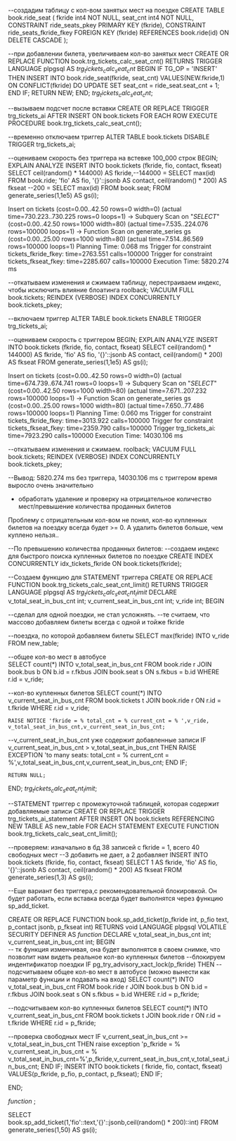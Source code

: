 --создадим таблицу c кол-вом занятых мест на поездке
CREATE TABLE book.ride_seat
(
	fkride int4 NOT NULL,
	seat_cnt int4 NOT NULL,
	CONSTRAINT ride_seats_pkey PRIMARY KEY (fkride),
	CONSTRAINT ride_seats_fkride_fkey FOREIGN KEY (fkride) REFERENCES book.ride(id) ON DELETE CASCADE 
);

--при добавлении билета, увеличиваем кол-во занятых мест
CREATE OR REPLACE FUNCTION book.trg_tickets_calc_seat_cnt() RETURNS TRIGGER
    LANGUAGE plpgsql
    AS 
$trg_tickets_calc_seat_cnt$
BEGIN
	IF TG_OP = 'INSERT' THEN
		INSERT INTO book.ride_seat(fkride, seat_cnt) 
		VALUES(NEW.fkride,1)
		ON CONFLICT(fkride)
		DO UPDATE 
		SET 
			seat_cnt = ride_seat.seat_cnt + 1;
	END IF;
	RETURN NEW;
END;
$trg_tickets_calc_seat_cnt$;

--вызываем подсчет после вставки
CREATE OR REPLACE TRIGGER trg_tickets_ai 
AFTER INSERT ON book.tickets 
FOR EACH ROW 
EXECUTE PROCEDURE book.trg_tickets_calc_seat_cnt();

--временно отключаем триггер
ALTER TABLE book.tickets DISABLE TRIGGER trg_tickets_ai;

--оцениваем скорость без триггера на встевке 100_000 строк
BEGIN;
EXPLAIN ANALYZE 
INSERT INTO book.tickets (fkride, fio, contact, fkseat)
SELECT
	ceil(random() * 144000) AS fkride,--144000 = SELECT max(id) FROM book.ride;
	'fio' AS fio,
	'{}'::jsonb AS contact,
	ceil(random() * 200) AS fkseat --200 = SELECT max(id) FROM book.seat;
FROM 
	generate_series(1,1e5) AS gs(i);

Insert on tickets  (cost=0.00..42.50 rows=0 width=0) (actual time=730.223..730.225 rows=0 loops=1)
  ->  Subquery Scan on "*SELECT*"  (cost=0.00..42.50 rows=1000 width=80) (actual time=7.535..224.076 rows=100000 loops=1)
        ->  Function Scan on generate_series gs  (cost=0.00..25.00 rows=1000 width=80) (actual time=7.514..86.569 rows=100000 loops=1)
Planning Time: 0.068 ms
Trigger for constraint tickets_fkride_fkey: time=2763.551 calls=100000
Trigger for constraint tickets_fkseat_fkey: time=2285.607 calls=100000
Execution Time: 5820.274 ms

--откатываем изменения и сжимаем таблицу, перестраиваем индекс, чтобы исключить влияние блоатинга
roolback;
VACUUM FULL book.tickets;
REINDEX (VERBOSE) INDEX CONCURRENTLY book.tickets_pkey;

--включаем триггер
ALTER TABLE book.tickets ENABLE TRIGGER trg_tickets_ai;


--оцениваем скорость с триггером
BEGIN;
EXPLAIN ANALYZE 
INSERT INTO book.tickets (fkride, fio, contact, fkseat)
SELECT
	ceil(random() * 144000) AS fkride,
	'fio' AS fio,
	'{}'::jsonb AS contact,
	ceil(random() * 200) AS fkseat
FROM 
	generate_series(1,1e5) AS gs(i);

Insert on tickets  (cost=0.00..42.50 rows=0 width=0) (actual time=674.739..674.741 rows=0 loops=1)
  ->  Subquery Scan on "*SELECT*"  (cost=0.00..42.50 rows=1000 width=80) (actual time=7.671..207.232 rows=100000 loops=1)
        ->  Function Scan on generate_series gs  (cost=0.00..25.00 rows=1000 width=80) (actual time=7.650..77.486 rows=100000 loops=1)
Planning Time: 0.060 ms
Trigger for constraint tickets_fkride_fkey: time=3013.922 calls=100000
Trigger for constraint tickets_fkseat_fkey: time=2359.790 calls=100000
Trigger trg_tickets_ai: time=7923.290 calls=100000
Execution Time: 14030.106 ms

--откатываем изменения и сжимаем.
roolback;
VACUUM FULL book.tickets;
REINDEX (VERBOSE) INDEX CONCURRENTLY book.tickets_pkey;


--Вывод: 5820.274 ms без триггера, 14030.106 ms с триггером время выросло очень значительно 


* обработать удаление и проверку на отрицательное количество мест/превышение
количества проданных билетов

Проблему с отрицательным кол-вом не понял, кол-во купленных билетов на поездку всегда будет >= 0. А удалить билетов больше, чем куплено нельзя..


--По превышению количества проданных билетов:
--создаем индекс для быстрого поиска купленных билетов по поездке
CREATE INDEX CONCURRENTLY idx_tickets_fkride ON book.tickets(fkride);

--Создаем функцию для STATEMENT триггера 
CREATE OR REPLACE FUNCTION book.trg_tickets_calc_seat_cnt_limit() RETURNS TRIGGER
    LANGUAGE plpgsql
    AS 
$trg_tickets_calc_seat_cnt_limit$
DECLARE 
	v_total_seat_in_bus_cnt int;
	v_current_seat_in_bus_cnt int;
	v_ride int;
BEGIN 
	
--сделал для одной поездки, не стал усложнять.
--те считаем, что массово добавляем билеты всегда с одной и тойже fkride

--поездка, по которой добавляем билеты
	SELECT 
		max(fkride)
	INTO 
		v_ride
	FROM 
		new_table;
		
--общее кол-во мест в автобусе	
	SELECT 
		count(*) 
	INTO 
		v_total_seat_in_bus_cnt
	FROM 
		book.ride r
		JOIN book.bus b ON b.id = r.fkbus
		JOIN book.seat s ON s.fkbus = b.id
	WHERE 
		r.id = v_ride;

--кол-во купленных билетов
	SELECT 
		count(*) 
	INTO 
		v_current_seat_in_bus_cnt
	FROM 
		book.tickets t 
		JOIN book.ride r ON r.id = t.fkride
	WHERE 
		r.id = v_ride;


	RAISE NOTICE 'fkride = % total_cnt = % current_cnt = % ',v_ride, v_total_seat_in_bus_cnt,v_current_seat_in_bus_cnt;
	
--v_current_seat_in_bus_cnt уже содержит добавленные записи	
	IF v_current_seat_in_bus_cnt > v_total_seat_in_bus_cnt THEN 
		RAISE EXCEPTION 'to many seats: total_cnt = % current_cnt = %',v_total_seat_in_bus_cnt,v_current_seat_in_bus_cnt;
	END IF;
	
	RETURN NULL;
END;
$trg_tickets_calc_seat_cnt_limit$;

--STATEMENT триггер с промежуточной таблицей, которая содержит добавляемые записи
CREATE OR REPLACE TRIGGER trg_tickets_ai_statement
AFTER INSERT ON book.tickets
REFERENCING
    NEW TABLE AS new_table
FOR EACH STATEMENT
EXECUTE FUNCTION book.trg_tickets_calc_seat_cnt_limit();

--проверяем: изначально в бд 38 записей с fkride = 1,  всего 40 свободных мест
--3 добавить не дает, а 2 добавляет
INSERT INTO book.tickets (fkride, fio, contact, fkseat)
SELECT
	1 AS fkride,
	'fio' AS fio,
	'{}'::jsonb AS contact,
	ceil(random() * 200) AS fkseat 
FROM 
	generate_series(1,3) AS gs(i);




--Еще вариант без триггера,с рекомендовательной блокировкой. Он будет работать, если вставка всегда будет выполнятся через функцию sp_add_ticket.

CREATE OR REPLACE FUNCTION book.sp_add_ticket(p_fkride int, p_fio text, p_contact jsonb, p_fkseat int)
 RETURNS void
 LANGUAGE plpgsql
 VOLATILE SECURITY DEFINER
AS $function$
DECLARE 
	v_total_seat_in_bus_cnt int;
	v_current_seat_in_bus_cnt int;
BEGIN  
-- тк функция изменчивая, она будет выполнятся в своем снимке, что позволит нам видеть реальное кол-во купленных билетов
--блокируем индентификатор поездки
IF pg_try_advisory_xact_lock(p_fkride) THEN 
--подсчитываем общее кол-во мест в автобусе (можно вынести как параметр функции и подавать на вход)
	SELECT 
		count(*) 
	INTO 
		v_total_seat_in_bus_cnt
	FROM 
		book.ride r
		JOIN book.bus b ON b.id = r.fkbus
		JOIN book.seat s ON s.fkbus = b.id
	WHERE 
		r.id = p_fkride;

--подсчитываем кол-во купленных билетов
	SELECT 
		count(*) 
	INTO 
		v_current_seat_in_bus_cnt
	FROM 
		book.tickets t 
		JOIN book.ride r ON r.id = t.fkride
	WHERE 
		r.id = p_fkride;

--проверка свободных мест
	IF v_current_seat_in_bus_cnt >= v_total_seat_in_bus_cnt THEN 
		raise exception 'p_fkride = % v_current_seat_in_bus_cnt = % v_total_seat_in_bus_cnt=%',p_fkride,v_current_seat_in_bus_cnt,v_total_seat_in_bus_cnt;
	END IF;
	INSERT INTO book.tickets ( fkride, fio, contact, fkseat) 
	VALUES(p_fkride, p_fio, p_contact, p_fkseat);
END IF;

END;

$function$
;


SELECT	
	book.sp_add_ticket(1,'fio'::text,'{}'::jsonb,ceil(random() * 200)::int)
FROM 
	generate_series(1,50) AS gs(i);

